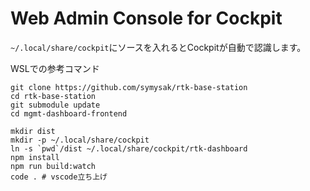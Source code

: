 # Web Admin Console for Cockpit
`~/.local/share/cockpit`にソースを入れるとCockpitが自動で認識します。

WSLでの参考コマンド
```
git clone https://github.com/symysak/rtk-base-station
cd rtk-base-station
git submodule update
cd mgmt-dashboard-frontend

mkdir dist
mkdir -p ~/.local/share/cockpit
ln -s `pwd`/dist ~/.local/share/cockpit/rtk-dashboard
npm install
npm run build:watch
code . # vscode立ち上げ
```